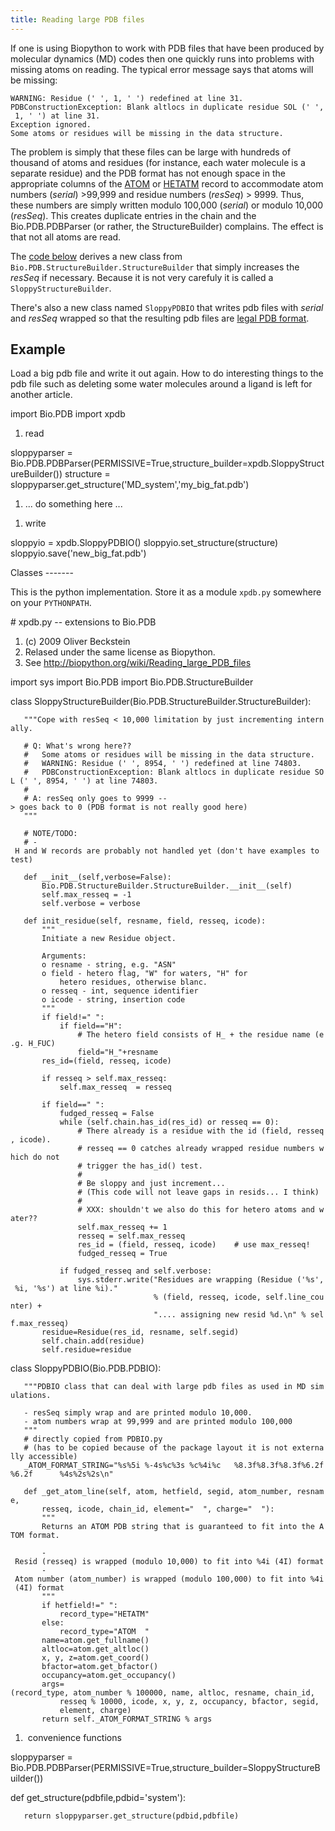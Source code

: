 ```yaml
---
title: Reading large PDB files
---
```


If one is using Biopython to work with PDB files that have been produced
by molecular dynamics (MD) codes then one quickly runs into problems
with missing atoms on reading. The typical error message says that atoms
will be missing:

`WARNING: Residue (' ', 1, ' ') redefined at line 31.`  
`PDBConstructionException: Blank altlocs in duplicate residue SOL (' ', 1, ' ') at line 31.`  
`Exception ignored.`  
`Some atoms or residues will be missing in the data structure.`

The problem is simply that these files can be large with hundreds of
thousand of atoms and residues (for instance, each water molecule is a
separate residue) and the PDB format has not enough space in the
appropriate columns of the
[ATOM](http://www.wwpdb.org/documentation/format32/sect9.html#ATOM) or
[HETATM](http://www.wwpdb.org/documentation/format32/sect9.html#HETATM)
record to accommodate atom numbers (*serial*) \>99,999 and residue
numbers (*resSeq*) \> 9999. Thus, these numbers are simply written
modulo 100,000 (*serial*) or modulo 10,000 (*resSeq*). This creates
duplicate entries in the chain and the Bio.PDB.PDBParser (or rather, the
StructureBuilder) complains. The effect is that not all atoms are read.

The [code below](#Classes "wikilink") derives a new class from
`Bio.PDB.StructureBuilder.StructureBuilder` that simply increases the
*resSeq* if necessary. Because it is not very carefuly it is called a
`SloppyStructureBuilder`.

There's also a new class named `SloppyPDBIO` that writes pdb files with
*serial* and *resSeq* wrapped so that the resulting pdb files are [legal
PDB format](http://www.wwpdb.org/documentation/format32/v3.2.html).

Example
-------

Load a big pdb file and write it out again. How to do interesting things
to the pdb file such as deleting some water molecules around a ligand is
left for another article.

<python>import Bio.PDB import xpdb

1.  read

sloppyparser =
Bio.PDB.PDBParser(PERMISSIVE=True,structure\_builder=xpdb.SloppyStructureBuilder())
structure = sloppyparser.get\_structure('MD\_system','my\_big\_fat.pdb')

1.  ... do something here ...

<!-- -->

1.  write

sloppyio = xpdb.SloppyPDBIO() sloppyio.set\_structure(structure)
sloppyio.save('new\_big\_fat.pdb')

</source>
Classes
-------

This is the python implementation. Store it as a module `xpdb.py`
somewhere on your `PYTHONPATH`.

<python>\# xpdb.py -- extensions to Bio.PDB

1.  (c) 2009 Oliver Beckstein
2.  Relased under the same license as Biopython.
3.  See <http://biopython.org/wiki/Reading_large_PDB_files>

import sys import Bio.PDB import Bio.PDB.StructureBuilder

class SloppyStructureBuilder(Bio.PDB.StructureBuilder.StructureBuilder):

`   """Cope with resSeq < 10,000 limitation by just incrementing internally.`

`   # Q: What's wrong here??`  
`   #   Some atoms or residues will be missing in the data structure.`  
`   #   WARNING: Residue (' ', 8954, ' ') redefined at line 74803.`  
`   #   PDBConstructionException: Blank altlocs in duplicate residue SOL (' ', 8954, ' ') at line 74803.`  
`   #`  
`   # A: resSeq only goes to 9999 --> goes back to 0 (PDB format is not really good here)`  
`   """`

`   # NOTE/TODO:`  
`   # - H and W records are probably not handled yet (don't have examples to test)`

`   def __init__(self,verbose=False):`  
`       Bio.PDB.StructureBuilder.StructureBuilder.__init__(self)`  
`       self.max_resseq = -1`  
`       self.verbose = verbose`

`   def init_residue(self, resname, field, resseq, icode):`  
`       """`  
`       Initiate a new Residue object.`  
`       `  
`       Arguments:`  
`       o resname - string, e.g. "ASN"`  
`       o field - hetero flag, "W" for waters, "H" for `  
`           hetero residues, otherwise blanc.`  
`       o resseq - int, sequence identifier`  
`       o icode - string, insertion code`  
`       """`  
`       if field!=" ":`  
`           if field=="H":`  
`               # The hetero field consists of H_ + the residue name (e.g. H_FUC)`  
`               field="H_"+resname `  
`       res_id=(field, resseq, icode)`

`       if resseq > self.max_resseq:`  
`           self.max_resseq  = resseq`  
`       `  
`       if field==" ":`  
`           fudged_resseq = False`  
`           while (self.chain.has_id(res_id) or resseq == 0):`  
`               # There already is a residue with the id (field, resseq, icode).`  
`               # resseq == 0 catches already wrapped residue numbers which do not`  
`               # trigger the has_id() test.`  
`               # `  
`               # Be sloppy and just increment...`  
`               # (This code will not leave gaps in resids... I think)`  
`               #`  
`               # XXX: shouldn't we also do this for hetero atoms and water??`  
`               self.max_resseq += 1`  
`               resseq = self.max_resseq`  
`               res_id = (field, resseq, icode)    # use max_resseq!`  
`               fudged_resseq = True`  
`               `  
`           if fudged_resseq and self.verbose:`  
`               sys.stderr.write("Residues are wrapping (Residue ('%s', %i, '%s') at line %i)." `  
`                                % (field, resseq, icode, self.line_counter) +`  
`                                ".... assigning new resid %d.\n" % self.max_resseq)`  
`       residue=Residue(res_id, resname, self.segid)`  
`       self.chain.add(residue)`  
`       self.residue=residue`

class SloppyPDBIO(Bio.PDB.PDBIO):

`   """PDBIO class that can deal with large pdb files as used in MD simulations.`  
`   `  
`   - resSeq simply wrap and are printed modulo 10,000.`  
`   - atom numbers wrap at 99,999 and are printed modulo 100,000    `  
`   """`  
`   # directly copied from PDBIO.py`  
`   # (has to be copied because of the package layout it is not externally accessible)`  
`   _ATOM_FORMAT_STRING="%s%5i %-4s%c%3s %c%4i%c   %8.3f%8.3f%8.3f%6.2f%6.2f      %4s%2s%2s\n"`

`   def _get_atom_line(self, atom, hetfield, segid, atom_number, resname, `  
`       resseq, icode, chain_id, element="  ", charge="  "):`  
`       """`  
`       Returns an ATOM PDB string that is guaranteed to fit into the ATOM format.`

`       - Resid (resseq) is wrapped (modulo 10,000) to fit into %4i (4I) format`  
`       - Atom number (atom_number) is wrapped (modulo 100,000) to fit into %4i (4I) format`  
`       """`  
`       if hetfield!=" ":`  
`           record_type="HETATM"`  
`       else:`  
`           record_type="ATOM  "`  
`       name=atom.get_fullname()`  
`       altloc=atom.get_altloc()`  
`       x, y, z=atom.get_coord()`  
`       bfactor=atom.get_bfactor()`  
`       occupancy=atom.get_occupancy()`  
`       args=(record_type, atom_number % 100000, name, altloc, resname, chain_id,`  
`           resseq % 10000, icode, x, y, z, occupancy, bfactor, segid,`  
`           element, charge)`  
`       return self._ATOM_FORMAT_STRING % args`

1.   convenience functions

sloppyparser =
Bio.PDB.PDBParser(PERMISSIVE=True,structure\_builder=SloppyStructureBuilder())

def get\_structure(pdbfile,pdbid='system'):

`   return sloppyparser.get_structure(pdbid,pdbfile)`

</source>
<Category:Cookbook>
